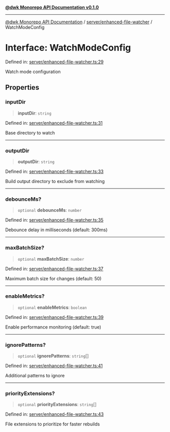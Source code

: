 [**@dwk Monorepo API Documentation v0.1.0**](../../../README.md)

---

[@dwk Monorepo API Documentation](../../../README.md) / [server/enhanced-file-watcher](../README.md) / WatchModeConfig

# Interface: WatchModeConfig

Defined in: [server/enhanced-file-watcher.ts:29](https://github.com/Anglesite/anglesite/blob/97bc711271b9559b54e48a9e5995ecc7ba9204f9/anglesite/app/server/enhanced-file-watcher.ts#L29)

Watch mode configuration

## Properties

### inputDir

> **inputDir**: `string`

Defined in: [server/enhanced-file-watcher.ts:31](https://github.com/Anglesite/anglesite/blob/97bc711271b9559b54e48a9e5995ecc7ba9204f9/anglesite/app/server/enhanced-file-watcher.ts#L31)

Base directory to watch

---

### outputDir

> **outputDir**: `string`

Defined in: [server/enhanced-file-watcher.ts:33](https://github.com/Anglesite/anglesite/blob/97bc711271b9559b54e48a9e5995ecc7ba9204f9/anglesite/app/server/enhanced-file-watcher.ts#L33)

Build output directory to exclude from watching

---

### debounceMs?

> `optional` **debounceMs**: `number`

Defined in: [server/enhanced-file-watcher.ts:35](https://github.com/Anglesite/anglesite/blob/97bc711271b9559b54e48a9e5995ecc7ba9204f9/anglesite/app/server/enhanced-file-watcher.ts#L35)

Debounce delay in milliseconds (default: 300ms)

---

### maxBatchSize?

> `optional` **maxBatchSize**: `number`

Defined in: [server/enhanced-file-watcher.ts:37](https://github.com/Anglesite/anglesite/blob/97bc711271b9559b54e48a9e5995ecc7ba9204f9/anglesite/app/server/enhanced-file-watcher.ts#L37)

Maximum batch size for changes (default: 50)

---

### enableMetrics?

> `optional` **enableMetrics**: `boolean`

Defined in: [server/enhanced-file-watcher.ts:39](https://github.com/Anglesite/anglesite/blob/97bc711271b9559b54e48a9e5995ecc7ba9204f9/anglesite/app/server/enhanced-file-watcher.ts#L39)

Enable performance monitoring (default: true)

---

### ignorePatterns?

> `optional` **ignorePatterns**: `string`[]

Defined in: [server/enhanced-file-watcher.ts:41](https://github.com/Anglesite/anglesite/blob/97bc711271b9559b54e48a9e5995ecc7ba9204f9/anglesite/app/server/enhanced-file-watcher.ts#L41)

Additional patterns to ignore

---

### priorityExtensions?

> `optional` **priorityExtensions**: `string`[]

Defined in: [server/enhanced-file-watcher.ts:43](https://github.com/Anglesite/anglesite/blob/97bc711271b9559b54e48a9e5995ecc7ba9204f9/anglesite/app/server/enhanced-file-watcher.ts#L43)

File extensions to prioritize for faster rebuilds
